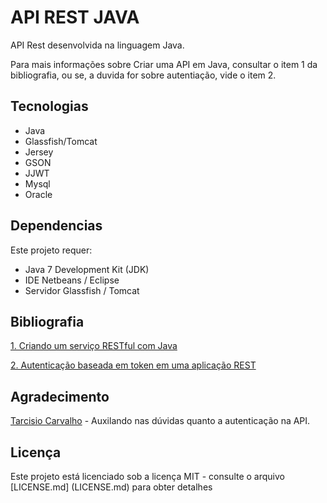 # API REST JAVA

API Rest desenvolvida na linguagem Java. 

Para mais informações sobre Criar uma API em Java, consultar o item 1 da bibliografia, ou se, a duvida for sobre autentiação, vide o item 2.

## Tecnologias
* Java
* Glassfish/Tomcat
* Jersey
* GSON
* JJWT
* Mysql
* Oracle

## Dependencias
Este projeto requer:
* Java 7 Development Kit (JDK)
* IDE Netbeans / Eclipse
* Servidor Glassfish / Tomcat

## Bibliografia
[1. Criando um serviço RESTful com Java](https://www.devmedia.com.br/curso/criando-um-servico-restful-com-java/1465)

[2. Autenticação baseada em token em uma aplicação REST](https://www.linkedin.com/pulse/autentica%C3%A7%C3%A3o-baseada-em-token-uma-aplica%C3%A7%C3%A3o-rest-tarcisio-carvalho/)

## Agradecimento
[Tarcisio Carvalho](https://github.com/tarcCar) - Auxilando nas dúvidas quanto a autenticação na API.

## Licença
Este projeto está licenciado sob a licença MIT - consulte o arquivo [LICENSE.md] (LICENSE.md) para obter detalhes
